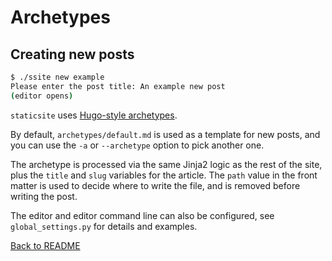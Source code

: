 # Archetypes

## Creating new posts

```bash
$ ./ssite new example
Please enter the post title: An example new post
(editor opens)
```

`staticsite` uses [Hugo-style archetypes](https://gohugo.io/content/archetypes/).

By default, `archetypes/default.md` is used as a template for new posts, and
you can use the `-a` or `--archetype` option to pick another one.

The archetype is processed via the same Jinja2 logic as the rest of the site,
plus the `title` and `slug` variables for the article. The `path` value in the
front matter is used to decide where to write the file, and is removed before
writing the post.

The editor and editor command line can also be configured, see
`global_settings.py` for details and examples.

[Back to README](../README.md)
